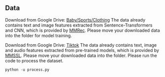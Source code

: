 ## Data
Download from Google Drive: [Baby/Sports/Clothing](https://drive.google.com/drive/folders/13cBy1EA_saTUuXxVllKgtfci2A09jyaG?usp=sharing)
The data already contains text and image features extracted from Sentence-Transformers and CNN, which is provided by [MMRec](https://github.com/enoche/MMRec).
Please move your downloaded data into the folder for model training.



Download from Google Drive: [Tiktok](https://drive.google.com/drive/folders/1hLvoS7F0R_K0HBixuS_OVXw_WbBxnshF?usp=share_link)
The data already contains text, image and audio features extracted from pre-trained models, which is provided by [MMSSL](https://github.com/HKUDS/MMSSL).
Please move your downloaded data into the folder. Please run the code to process the dataset. 

```python
python -u process.py
```

